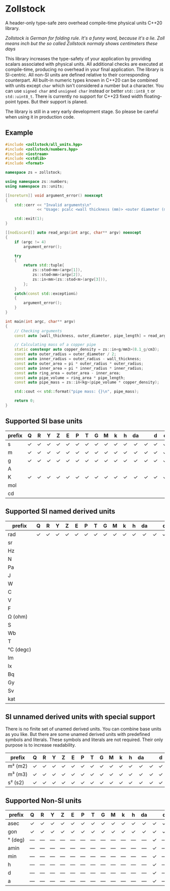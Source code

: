 # Zollstock
A header-only type-safe zero overhead compile-time physical units C++20 library.

*Zollstock is German for folding rule. It's a funny word, because it's a lie. Zoll means inch but the
so called Zollstock normaly shows centimeters these days*

This library increases the type-safety of your application by providing scalars associated with physical units.
All additional checks are executed at compile-time, producing no overhead in your final application.
The library is SI-centric. All non-SI units are defined relative to their corresponding counterpart. All
built-in numeric types known in C++20 can be combined with units except `char` which isn't considered a number
but a character. You can use `signed char` and `unsigned char` instead or better `std::int8_t` or
`std::uint8_t`. There is currently no support for C++23 fixed width floating-point types. But their support is
planed.

The library is still in a very early development stage. So please be careful when using it in
production code.

## Example

```cpp
#include <zollstock/all_units.hpp>
#include <zollstock/numbers.hpp>
#include <iostream>
#include <cstdlib>
#include <format>

namespace zs = zollstock;

using namespace zs::numbers;
using namespace zs::units;

[[noreturn]] void argument_error() noexcept
{
    std::cerr << "Invalid arguments\n"
              << "Usage: pcalc <wall thickness (mm)> <outer diameter (mm)> <length (m)>\n";

    std::exit(1);
}

[[nodiscard]] auto read_args(int argc, char** argv) noexcept
{
    if (argc != 4)
        argument_error();

    try
    {
        return std::tuple{
            zs::stod<mm>(argv[1]),
            zs::stod<mm>(argv[2]),
            zs::in<mm>(zs::stod<m>(argv[3])),
        };
    }
    catch(const std::exception&)
    {
        argument_error();
    }
}

int main(int argc, char** argv)
{
    // Checking arguments
    const auto [wall_thickness, outer_diameter, pipe_length] = read_args(argc, argv);

    // Calculating mass of a copper pipe
    static constexpr auto copper_density = zs::in<g/mm3>(8.1_g/cm3);
    const auto outer_radius = outer_diameter / 2;
    const auto inner_radius = outer_radius - wall_thickness;
    const auto outer_area = pi * outer_radius * outer_radius;
    const auto inner_area = pi * inner_radius * inner_radius;
    const auto ring_area = outer_area - inner_area;
    const auto pipe_volume = ring_area * pipe_length;
    const auto pipe_mass = zs::in<kg>(pipe_volume * copper_density);

    std::cout << std::format("pipe mass: {}\n", pipe_mass);

    return 0;
}
```

## Supported SI base units

| prefix | Q | R | Y | Z | E | P | T | G | M | k | h | da |   | d | c | m | μ | n | p | f | a | z | y | r | q |
|--------|:-:|:-:|:-:|:-:|:-:|:-:|:-:|:-:|:-:|:-:|:-:|:--:|:-:|:-:|:-:|:-:|:-:|:-:|:-:|:-:|:-:|:-:|:-:|:-:|:-:|
| s      | ✓ | ✓ | ✓ | ✓ | ✓ | ✓ | ✓ | ✓ | ✓ | ✓ | ✓ |  ✓ | ✓ | ✓ | ✓ | ✓ | ✓ | ✓ | ✓ | ✓ | ✓ | ✓ | ✓ | ✓ | ✓ |
| m      | ✓ | ✓ | ✓ | ✓ | ✓ | ✓ | ✓ | ✓ | ✓ | ✓ | ✓ |  ✓ | ✓ | ✓ | ✓ | ✓ | ✓ | ✓ | ✓ | ✓ | ✓ | ✓ | ✓ | ✓ | ✓ |
| g      | ✓ | ✓ | ✓ | ✓ | ✓ | ✓ | ✓ | ✓ | ✓ | ✓ | ✓ |  ✓ | ✓ | ✓ | ✓ | ✓ | ✓ | ✓ | ✓ | ✓ | ✓ | ✓ | ✓ | ✓ | ✓ |
| A      |   |   |   |   |   |   |   |   |   |   |   |    |   |   |   |   |   |   |   |   |   |   |   |   |   |
| K      | ✓ | ✓ | ✓ | ✓ | ✓ | ✓ | ✓ | ✓ | ✓ | ✓ | ✓ |  ✓ | ✓ | ✓ | ✓ | ✓ | ✓ | ✓ | ✓ | ✓ | ✓ | ✓ | ✓ | ✓ | ✓ |
| mol    |   |   |   |   |   |   |   |   |   |   |   |    |   |   |   |   |   |   |   |   |   |   |   |   |   |
| cd     |   |   |   |   |   |   |   |   |   |   |   |    |   |   |   |   |   |   |   |   |   |   |   |   |   |

## Supported SI named derived units

| prefix        | Q | R | Y | Z | E | P | T | G | M | k | h | da |   | d | c | m | μ | n | p | f | a | z | y | r | q |
|---------------|:-:|:-:|:-:|:-:|:-:|:-:|:-:|:-:|:-:|:-:|:-:|:--:|:-:|:-:|:-:|:-:|:-:|:-:|:-:|:-:|:-:|:-:|:-:|:-:|:-:|
| rad           | ✓ | ✓ | ✓ | ✓ | ✓ | ✓ | ✓ | ✓ | ✓ | ✓ | ✓ |  ✓ | ✓ | ✓ | ✓ | ✓ | ✓ | ✓ | ✓ | ✓ | ✓ | ✓ | ✓ | ✓ | ✓ |
| sr            |   |   |   |   |   |   |   |   |   |   |   |    |   |   |   |   |   |   |   |   |   |   |   |   |   |
| Hz            |   |   |   |   |   |   |   |   |   |   |   |    |   |   |   |   |   |   |   |   |   |   |   |   |   |
| N             |   |   |   |   |   |   |   |   |   |   |   |    |   |   |   |   |   |   |   |   |   |   |   |   |   |
| Pa            |   |   |   |   |   |   |   |   |   |   |   |    |   |   |   |   |   |   |   |   |   |   |   |   |   |
| J             |   |   |   |   |   |   |   |   |   |   |   |    |   |   |   |   |   |   |   |   |   |   |   |   |   |
| W             |   |   |   |   |   |   |   |   |   |   |   |    |   |   |   |   |   |   |   |   |   |   |   |   |   |
| C             |   |   |   |   |   |   |   |   |   |   |   |    |   |   |   |   |   |   |   |   |   |   |   |   |   |
| V             |   |   |   |   |   |   |   |   |   |   |   |    |   |   |   |   |   |   |   |   |   |   |   |   |   |
| F             |   |   |   |   |   |   |   |   |   |   |   |    |   |   |   |   |   |   |   |   |   |   |   |   |   |
| Ω&nbsp;(ohm)  |   |   |   |   |   |   |   |   |   |   |   |    |   |   |   |   |   |   |   |   |   |   |   |   |   |
| S             |   |   |   |   |   |   |   |   |   |   |   |    |   |   |   |   |   |   |   |   |   |   |   |   |   |
| Wb            |   |   |   |   |   |   |   |   |   |   |   |    |   |   |   |   |   |   |   |   |   |   |   |   |   |
| T             |   |   |   |   |   |   |   |   |   |   |   |    |   |   |   |   |   |   |   |   |   |   |   |   |   |
| °C&nbsp;(degc)|   |   |   |   |   |   |   |   |   |   |   |    |   |   |   |   |   |   |   |   |   |   |   |   |   |
| lm            |   |   |   |   |   |   |   |   |   |   |   |    |   |   |   |   |   |   |   |   |   |   |   |   |   |
| lx            |   |   |   |   |   |   |   |   |   |   |   |    |   |   |   |   |   |   |   |   |   |   |   |   |   |
| Bq            |   |   |   |   |   |   |   |   |   |   |   |    |   |   |   |   |   |   |   |   |   |   |   |   |   |
| Gy            |   |   |   |   |   |   |   |   |   |   |   |    |   |   |   |   |   |   |   |   |   |   |   |   |   |
| Sv            |   |   |   |   |   |   |   |   |   |   |   |    |   |   |   |   |   |   |   |   |   |   |   |   |   |
| kat           |   |   |   |   |   |   |   |   |   |   |   |    |   |   |   |   |   |   |   |   |   |   |   |   |   |

## SI unnamed derived units with special support

There is no finite set of unamed derived units. You can combine base units as you like. But there
are some unamed derived units with predefined symbols and literals. These symbols and literals
are not required. Their only purpose is to increase readability.

| prefix       | Q | R | Y | Z | E | P | T | G | M | k | h | da |   | d | c | m | μ | n | p | f | a | z | y | r | q |
|--------------|:-:|:-:|:-:|:-:|:-:|:-:|:-:|:-:|:-:|:-:|:-:|:--:|:-:|:-:|:-:|:-:|:-:|:-:|:-:|:-:|:-:|:-:|:-:|:-:|:-:|
| m²&nbsp;(m2) | ✓ | ✓ | ✓ | ✓ | ✓ | ✓ | ✓ | ✓ | ✓ | ✓ | ✓ |  ✓ | ✓ | ✓ | ✓ | ✓ | ✓ | ✓ | ✓ | ✓ | ✓ | ✓ | ✓ | ✓ | ✓ |
| m³&nbsp;(m3) | ✓ | ✓ | ✓ | ✓ | ✓ | ✓ | ✓ | ✓ | ✓ | ✓ | ✓ |  ✓ | ✓ | ✓ | ✓ | ✓ | ✓ | ✓ | ✓ | ✓ | ✓ | ✓ | ✓ | ✓ | ✓ |
| s²&nbsp;(s2) | ✓ | ✓ | ✓ | ✓ | ✓ | ✓ | ✓ | ✓ | ✓ | ✓ | ✓ |  ✓ | ✓ | ✓ | ✓ | ✓ | ✓ | ✓ | ✓ | ✓ | ✓ | ✓ | ✓ | ✓ | ✓ |


## Supported Non-SI units
| prefix       | Q | R | Y | Z | E | P | T | G | M | k | h | da |   | d | c | m | μ | n | p | f | a | z | y | r | q |
|--------------|:-:|:-:|:-:|:-:|:-:|:-:|:-:|:-:|:-:|:-:|:-:|:--:|:-:|:-:|:-:|:-:|:-:|:-:|:-:|:-:|:-:|:-:|:-:|:-:|:-:|
| asec         | ✓ | ✓ | ✓ | ✓ | ✓ | ✓ | ✓ | ✓ | ✓ | ✓ | ✓ |  ✓ | ✓ | ✓ | ✓ | ✓ | ✓ | ✓ | ✓ | ✓ | ✓ | ✓ | ✓ | ✓ | ✓ |
| gon          | ✓ | ✓ | ✓ | ✓ | ✓ | ✓ | ✓ | ✓ | ✓ | ✓ | ✓ |  ✓ | ✓ | ✓ | ✓ | ✓ | ✓ | ✓ | ✓ | ✓ | ✓ | ✓ | ✓ | ✓ | ✓ |
| °&nbsp;(deg) | — | — | — | — | — | — | — | — | — | — | — |  — | ✓ | — | — | — | — | — | — | — | — | — | — | — | — |
| amin         | — | — | — | — | — | — | — | — | — | — | — |  — | ✓ | — | — | — | — | — | — | — | — | — | — | — | — |
| min          | — | — | — | — | — | — | — | — | — | — | — |  — | ✓ | — | — | — | — | — | — | — | — | — | — | — | — |
| h            | — | — | — | — | — | — | — | — | — | — | — |  — | ✓ | — | — | — | — | — | — | — | — | — | — | — | — |
| d            | — | — | — | — | — | — | — | — | — | — | — |  — | ✓ | — | — | — | — | — | — | — | — | — | — | — | — |
| a            | — | — | — | — | — | — | — | — | — | — | — |  — | ✓ | — | — | — | — | — | — | — | — | — | — | — | — |
